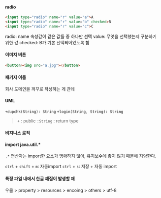 #### radio
```html
<input type="radio" name="r" value="a">A
<input type="radio" name="r" value="b" checked>B
<input type="radio" name="r" value="c">C
```
radio: name 속성값이 같은 값들 중 하나만 선택
value: 무엇을 선택했는지 구분하기 위한 값
checked: B가 기본 선택되어있도록 함


#### 이미지 버튼
```html
<button><img src="a.jpg"></button>
```

#### 패키지 이름
회사 도메인을 꺼꾸로 작성하는 게 관례

#### UML
`+dupchk(String): String`
`+login(String, String): String`
>`+` : public
>`:String` : return type

#### 비지니스 로직

#### import java.util.*
`.*` 연산자는 import한 요소가 명확하지 않아, 유지보수에 좋지 않기 때문에 지양한다.

`ctrl` + `shift` + `m`: 자동import
`ctrl` + `s`: 저장 + 자동 import

#### 특정 파일 내에서 한글 깨짐이 발생할 때
우클 > property > resources > encoing > others > utf-8
<!--stackedit_data:
eyJoaXN0b3J5IjpbMzU2MjAwMzgxLC0yNjc3NjgyNzQsMTEyND
Q3ODQ0NSwtMTE2OTgzODI4OCwtMTE2NDEzNDQ4Ml19
-->